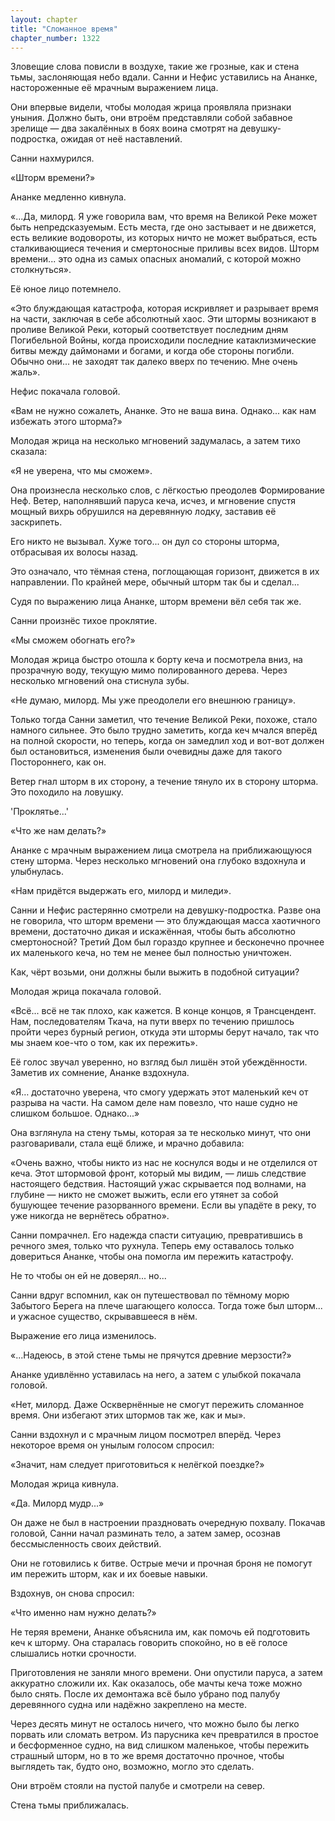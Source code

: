 ```yaml
---
layout: chapter
title: "Сломанное время"
chapter_number: 1322
---
```


Зловещие слова повисли в воздухе, такие же грозные, как и стена тьмы, заслоняющая небо вдали. Санни и Нефис уставились на Ананке, настороженные её мрачным выражением лица.

Они впервые видели, чтобы молодая жрица проявляла признаки уныния. Должно быть, они втроём представляли собой забавное зрелище — два закалённых в боях воина смотрят на девушку-подростка, ожидая от неё наставлений.

Санни нахмурился.

«Шторм времени?»

Ананке медленно кивнула.

«...Да, милорд. Я уже говорила вам, что время на Великой Реке может быть непредсказуемым. Есть места, где оно застывает и не движется, есть великие водовороты, из которых ничто не может выбраться, есть сталкивающиеся течения и смертоносные приливы всех видов. Шторм времени... это одна из самых опасных аномалий, с которой можно столкнуться».

Её юное лицо потемнело.

«Это блуждающая катастрофа, которая искривляет и разрывает время на части, заключая в себе абсолютный хаос. Эти штормы возникают в проливе Великой Реки, который соответствует последним дням Погибельной Войны, когда происходили последние катаклизмические битвы между даймонами и богами, и когда обе стороны погибли. Обычно они... не заходят так далеко вверх по течению. Мне очень жаль».

Нефис покачала головой.

«Вам не нужно сожалеть, Ананке. Это не ваша вина. Однако... как нам избежать этого шторма?»

Молодая жрица на несколько мгновений задумалась, а затем тихо сказала:

«Я не уверена, что мы сможем».

Она произнесла несколько слов, с лёгкостью преодолев Формирование Неф. Ветер, наполнявший паруса кеча, исчез, и мгновение спустя мощный вихрь обрушился на деревянную лодку, заставив её заскрипеть.

Его никто не вызывал. Хуже того... он дул со стороны шторма, отбрасывая их волосы назад.

Это означало, что тёмная стена, поглощающая горизонт, движется в их направлении. По крайней мере, обычный шторм так бы и сделал...

Судя по выражению лица Ананке, шторм времени вёл себя так же.

Санни произнёс тихое проклятие.

«Мы сможем обогнать его?»

Молодая жрица быстро отошла к борту кеча и посмотрела вниз, на прозрачную воду, текущую мимо полированного дерева. Через несколько мгновений она стиснула зубы.

«Не думаю, милорд. Мы уже преодолели его внешнюю границу».

Только тогда Санни заметил, что течение Великой Реки, похоже, стало намного сильнее. Это было трудно заметить, когда кеч мчался вперёд на полной скорости, но теперь, когда он замедлил ход и вот-вот должен был остановиться, изменения были очевидны даже для такого Постороннего, как он.

Ветер гнал шторм в их сторону, а течение тянуло их в сторону шторма. Это походило на ловушку.

'Проклятье...'

«Что же нам делать?»

Ананке с мрачным выражением лица смотрела на приближающуюся стену шторма. Через несколько мгновений она глубоко вздохнула и улыбнулась.

«Нам придётся выдержать его, милорд и миледи».

Санни и Нефис растерянно смотрели на девушку-подростка. Разве она не говорила, что шторм времени — это блуждающая масса хаотичного времени, достаточно дикая и искажённая, чтобы быть абсолютно смертоносной? Третий Дом был гораздо крупнее и бесконечно прочнее их маленького кеча, но тем не менее был полностью уничтожен.

Как, чёрт возьми, они должны были выжить в подобной ситуации?

Молодая жрица покачала головой.

«Всё... всё не так плохо, как кажется. В конце концов, я Трансцендент. Нам, последователям Ткача, на пути вверх по течению пришлось пройти через бурный регион, откуда эти штормы берут начало, так что мы знаем кое-что о том, как их пережить».

Её голос звучал уверенно, но взгляд был лишён этой убеждённости. Заметив их сомнение, Ананке вздохнула.

«Я… достаточно уверена, что смогу удержать этот маленький кеч от разрыва на части. На самом деле нам повезло, что наше судно не слишком большое. Однако...»

Она взглянула на стену тьмы, которая за те несколько минут, что они разговаривали, стала ещё ближе, и мрачно добавила:

«Очень важно, чтобы никто из нас не коснулся воды и не отделился от кеча. Этот штормовой фронт, который мы видим, — лишь следствие настоящего бедствия. Настоящий ужас скрывается под волнами, на глубине — никто не сможет выжить, если его утянет за собой бушующее течение разорванного времени. Если вы упадёте в реку, то уже никогда не вернётесь обратно».

Санни помрачнел. Его надежда спасти ситуацию, превратившись в речного змея, только что рухнула. Теперь ему оставалось только довериться Ананке, чтобы она помогла им пережить катастрофу.

Не то чтобы он ей не доверял... но...

Санни вдруг вспомнил, как он путешествовал по тёмному морю Забытого Берега на плече шагающего колосса. Тогда тоже был шторм... и ужасное существо, скрывавшееся в нём.

Выражение его лица изменилось.

«...Надеюсь, в этой стене тьмы не прячутся древние мерзости?»

Ананке удивлённо уставилась на него, а затем с улыбкой покачала головой.

«Нет, милорд. Даже Осквернённые не смогут пережить сломанное время. Они избегают этих штормов так же, как и мы».

Санни вздохнул и с мрачным лицом посмотрел вперёд. Через некоторое время он унылым голосом спросил:

«Значит, нам следует приготовиться к нелёгкой поездке?»

Молодая жрица кивнула.

«Да. Милорд мудр...»

Он даже не был в настроении праздновать очередную похвалу. Покачав головой, Санни начал разминать тело, а затем замер, осознав бессмысленность своих действий.

Они не готовились к битве. Острые мечи и прочная броня не помогут им пережить шторм, как и их боевые навыки.

Вздохнув, он снова спросил:

«Что именно нам нужно делать?»

Не теряя времени, Ананке объяснила им, как помочь ей подготовить кеч к шторму. Она старалась говорить спокойно, но в её голосе слышались нотки срочности.

Приготовления не заняли много времени. Они опустили паруса, а затем аккуратно сложили их. Как оказалось, обе мачты кеча тоже можно было снять. После их демонтажа всё было убрано под палубу деревянного судна или надёжно закреплено на месте.

Через десять минут не осталось ничего, что можно было бы легко порвать или сломать ветром. Из парусника кеч превратился в простое и бесформенное судно, на вид слишком маленькое, чтобы пережить страшный шторм, но в то же время достаточно прочное, чтобы выглядеть так, будто оно, возможно, могло это сделать.

Они втроём стояли на пустой палубе и смотрели на север.

Стена тьмы приближалась.